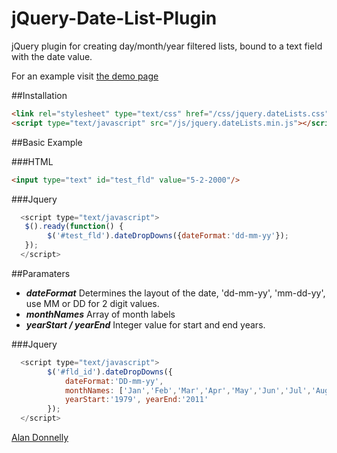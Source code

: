 jQuery-Date-List-Plugin
=======================

jQuery plugin for creating day/month/year filtered lists, bound to a text field with the date value.

For an example visit [the demo page](http://www.amdonnelly.co.uk/things/date-drop-down-lists.aspx "Date Drop Down List")

##Installation

```html
<link rel="stylesheet" type="text/css" href="/css/jquery.dateLists.css">
<script type="text/javascript" src="/js/jquery.dateLists.min.js"></script>
```

##Basic Example

###HTML
```html
<input type="text" id="test_fld" value="5-2-2000"/>
```

###Jquery
```javascript
  <script type="text/javascript">  
   $().ready(function() {  
        $('#test_fld').dateDropDowns({dateFormat:'dd-mm-yy'});  
   });  
  </script>  
```


##Paramaters
* ___dateFormat___ Determines the layout of the date, 'dd-mm-yy', 'mm-dd-yy', use MM or DD for 2 digit values.
* ___monthNames___ Array of month labels
* ___yearStart / yearEnd___ Integer value for start and end years.


###Jquery
```javascript
  <script type="text/javascript">  
		$('#fld_id').dateDropDowns({
			dateFormat:'DD-mm-yy',
			monthNames: ['Jan','Feb','Mar','Apr','May','Jun','Jul','Aug','Sep','Oct','Nov','Dec'],
			yearStart:'1979', yearEnd:'2011'
		}); 
  </script>  
```

[Alan Donnelly](http://www.amdonnelly.co.uk)